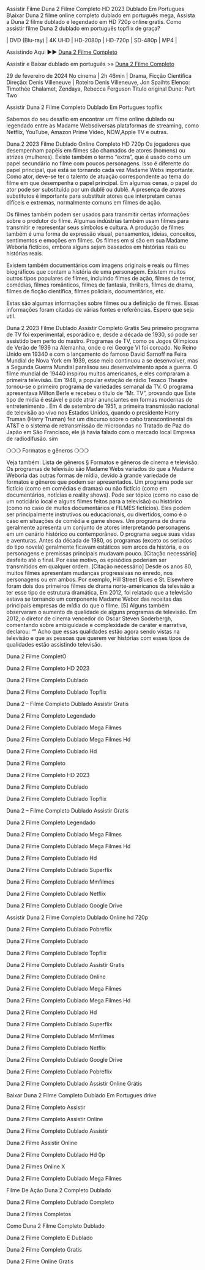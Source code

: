 Assistir Filme Duna 2 Filme Completo HD 2023 Dublado Em Portugues
B\aixar Duna 2 filme online completo dublado em português mega, Assista a Duna 2 filme dublado e legendado em HD 720p online gratis. Como assistir filme Duna 2 dublado em português topflix de graça?

| DVD (Blu-ray) | 4K UHD | HD-2080p | HD-720p | SD-480p | MP4 |

Assistindo Aqui ►► [Duna 2 Filme Completo](https://seikonews.today/archives/filmes/assistir-duna-parte-2-filme-completo-online-dublado-legendado-em-portugues)

Assistir e Baixar dublado em português >» [Duna 2 Filme Completo](https://dd.filmy-zilla.lat/pt/movie/693134)

29 de fevereiro de 2024 No cinema | 2h 46min | Drama, Ficção Científica
Direção: Denis Villeneuve | Roteiro Denis Villeneuve, Jon Spaihts
Elenco: Timothée Chalamet, Zendaya, Rebecca Ferguson
Título original Dune: Part Two

Assistir Duna 2 Filme Completo Dublado Em Portugues topflix

Sabemos do seu desafio em encontrar um filme online dublado ou legendado entre as Madame Websdiversas plataformas de streaming, como Netflix, YouTube, Amazon Prime Video, NOW,Apple TV e outras.

Duna 2 2023 Filme Dublado Online Completo HD 720p Os jogadores que desempenham papéis em filmes são chamados de atores (homens) ou atrizes (mulheres). Existe também o termo “extra”, que é usado como um papel secundário no filme com poucos personagens. Isso é diferente do papel principal, que está se tornando cada vez Madame Webs importante. Como ator, deve-se ter o talento de atuação correspondente ao tema do filme em que desempenha o papel principal. Em algumas cenas, o papel do ator pode ser substituído por um dublê ou dublê. A presença de atores substitutos é importante para substituir atores que interpretam cenas difíceis e extremas, normalmente comuns em filmes de ação.

Os filmes também podem ser usados para transmitir certas informações sobre o produtor do filme. Algumas indústrias também usam filmes para transmitir e representar seus símbolos e cultura. A produção de filmes também é uma forma de expressão visual, pensamentos, ideias, conceitos, sentimentos e emoções em filmes. Os filmes em si são em sua Madame Weboria fictícios, embora alguns sejam baseados em histórias reais ou histórias reais.

Existem também documentários com imagens originais e reais ou filmes biográficos que contam a história de uma personagem. Existem muitos outros tipos populares de filmes, incluindo filmes de ação, filmes de terror, comédias, filmes românticos, filmes de fantasia, thrillers, filmes de drama, filmes de ficção científica, filmes policiais, documentários, etc.

Estas são algumas informações sobre filmes ou a definição de filmes. Essas informações foram citadas de várias fontes e referências. Espero que seja util.

Duna 2 2023 Filme Dublado Assistir Completo Gratis Seu primeiro programa de TV foi experimental, esporádico e, desde a década de 1930, só pode ser assistido bem perto do mastro. Programas de TV, como os Jogos Olímpicos de Verão de 1936 na Alemanha, onde o rei George VI foi coroado. No Reino Unido em 19340 e com o lançamento do famoso David Sarnoff na Feira Mundial de Nova York em 1939, esse meio continuou a se desenvolver, mas a Segunda Guerra Mundial paralisou seu desenvolvimento após a guerra. O filme mundial de 19440 inspirou muitos americanos, e eles compraram a primeira televisão. Em 1948, a popular estação de rádio Texaco Theatre tornou-se o primeiro programa de variedades semanal da TV. O programa apresentava Milton Berle e recebeu o título de “Mr. TV”, provando que Este tipo de mídia é estável e pode atrair anunciantes em formas modernas de entretenimento . Em 4 de setembro de 1951, a primeira transmissão nacional de televisão ao vivo nos Estados Unidos, quando o presidente Harry Truman (Harry Truman) fez um discurso sobre o cabo transcontinental da AT&T e o sistema de retransmissão de microondas no Tratado de Paz do Japão em São Francisco, ele já havia falado com o mercado local Empresa de radiodifusão. sim

❍❍❍ Formatos e gêneros ❍❍❍

Veja também: Lista de gêneros § Formatos e gêneros de cinema e televisão. Os programas de televisão são Madame Webs variados do que a Madame Weboria das outras formas de mídia, devido à grande variedade de formatos e gêneros que podem ser apresentados. Um programa pode ser fictício (como em comédias e dramas) ou não fictício (como em documentários, notícias e reality shows). Pode ser tópico (como no caso de um noticiário local e alguns filmes feitos para a televisão) ou histórico (como no caso de muitos documentários e FILMES fictícios). Eles podem ser principalmente instrutivos ou educacionais, ou divertidos, como é o caso em situações de comédia e game shows. Um programa de drama geralmente apresenta um conjunto de atores interpretando personagens em um cenário histórico ou contemporâneo. O programa segue suas vidas e aventuras. Antes da década de 1980, os programas (exceto os seriados do tipo novela) geralmente ficavam estáticos sem arcos da história, e os personagens e premissas principais mudavam pouco. [Citação necessário] desfeito até o final. Por esse motivo, os episódios poderiam ser transmitidos em qualquer ordem. [Citação necessário] Desde os anos 80, muitos filmes apresentam mudanças progressivas no enredo, nos personagens ou em ambos. Por exemplo, Hill Street Blues e St. Elsewhere foram dois dos primeiros filmes de drama norte-americanos da televisão a ter esse tipo de estrutura dramática, Em 2012, foi relatado que a televisão estava se tornando um componente Madame Webor das receitas das principais empresas de mídia do que o filme. [5] Alguns também observaram o aumento da qualidade de alguns programas de televisão. Em 2012, o diretor de cinema vencedor do Oscar Steven Soderbergh, comentando sobre ambiguidade e complexidade de caráter e narrativa, declarou: “” Acho que essas qualidades estão agora sendo vistas na televisão e que as pessoas que querem ver histórias com esses tipos de qualidades estão assistindo televisão.

Duna 2 Filme CompletO

Duna 2 Filme Completo HD 2023

Duna 2 Filme Completo Dublado

Duna 2 Filme Completo Dublado Topflix

Duna 2 – Filme Completo Dublado Assistir Gratis

Duna 2 Filme Completo Legendado

Duna 2 Filme Completo Dublado Mega Filmes

Duna 2 Filme Completo Dublado Mega Filmes Hd

Duna 2 Filme Completo Dublado Hd

Duna 2 Filme Completo

Duna 2 Filme Completo HD 2023

Duna 2 Filme Completo Dublado

Duna 2 Filme Completo Dublado Topflix

Duna 2 – Filme Completo Dublado Assistir Gratis

Duna 2 Filme Completo Legendado

Duna 2 Filme Completo Dublado Mega Filmes

Duna 2 Filme Completo Dublado Mega Filmes Hd

Duna 2 Filme Completo Dublado Hd

Duna 2 Filme Completo Dublado Superflix

Duna 2 Filme Completo Dublado Mmfilmes

Duna 2 Filme Completo Dublado Netflix

Duna 2 Filme Completo Dublado Google Drive

Assistir Duna 2 Filme Completo Dublado Online hd 720p

Duna 2 Filme Completo Dublado Pobreflix

Duna 2 Filme Completo Dublado

Duna 2 Filme Completo Dublado Topflix

Duna 2 Filme Completo Dublado Assistir Gratis

Duna 2 Filme Completo Dublado Online

Duna 2 Filme Completo Dublado Mega Filmes

Duna 2 Filme Completo Dublado Mega Filmes Hd

Duna 2 Filme Completo Dublado Hd

Duna 2 Filme Completo Dublado Superflix

Duna 2 Filme Completo Dublado Mmfilmes

Duna 2 Filme Completo Dublado Netflix

Duna 2 Filme Completo Dublado Google Drive

Duna 2 Filme Completo Dublado Pobreflix

Duna 2 Filme Completo Dublado Assistir Online Grátis

Baixar Duna 2 Filme Completo Dublado Em Portugues drive

Duna 2 Filme Completo Assistir

Duna 2 Filme Completo Assistir Online

Duna 2 Filme Completo Dublado Assistir

Duna 2 Filme Assistir Online

Duna 2 Filme Completo Dublado Hd 0p

Duna 2 Filmes Online X

Duna 2 Filme Completo Dublado Mega Filmes

Filme De Ação Duna 2 Completo Dublado

Duna 2 Filme Completo Dublado Completo

Duna 2 Filmes Completos

Como Duna 2 Filme Completo Dublado

Duna 2 Filme Completo E Dublado

Duna 2 Filme Completo Gratis

Duna 2 Filme Online Gratis
